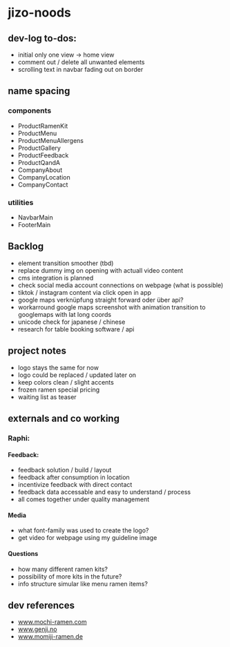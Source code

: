 # jizo-noods

## dev-log to-dos:

- initial only one view -> home view
- comment out / delete all unwanted elements
- scrolling text in navbar fading out on border

## name spacing

### components

- ProductRamenKit
- ProductMenu
- ProductMenuAllergens
- ProductGallery
- ProductFeedback
- ProductQandA
- CompanyAbout
- CompanyLocation
- CompanyContact

### utilities

- NavbarMain
- FooterMain

## Backlog

- element transition smoother (tbd)
- replace dummy img on opening with actuall video content
- cms integration is planned
- check social media account connections on webpage (what is possible)
- tiktok / instagram content via click open in app
- google maps verknüpfung straight forward oder über api?
- workarround google maps screenshot with animation transition to googlemaps with lat long coords
- unicode check for japanese / chinese
- research for table booking software / api

## project notes

- logo stays the same for now
- logo could be replaced / updated later on
- keep colors clean / slight accents
- frozen ramen special pricing
- waiting list as teaser

## externals and co working

### Raphi:

#### Feedback:

- feedback solution / build / layout
- feedback after consumption in location
- incentivize feedback with direct contact
- feedback data accessable and easy to understand / process
- all comes together under quality management

#### Media

- what font-family was used to create the logo?
- get video for webpage using my guideline image

#### Questions

- how many different ramen kits?
- possibility of more kits in the future?
- info structure simular like menu ramen items?

## dev references

- www.mochi-ramen.com
- www.genji.no
- www.momiji-ramen.de
